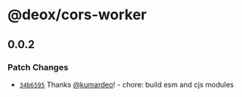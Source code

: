 # @deox/cors-worker

## 0.0.2

### Patch Changes

- [`34b6595`](https://github.com/kumardeo/deox/commit/34b6595444edcb170af317099324b68869562d26) Thanks [@kumardeo](https://github.com/kumardeo)! - chore: build esm and cjs modules
